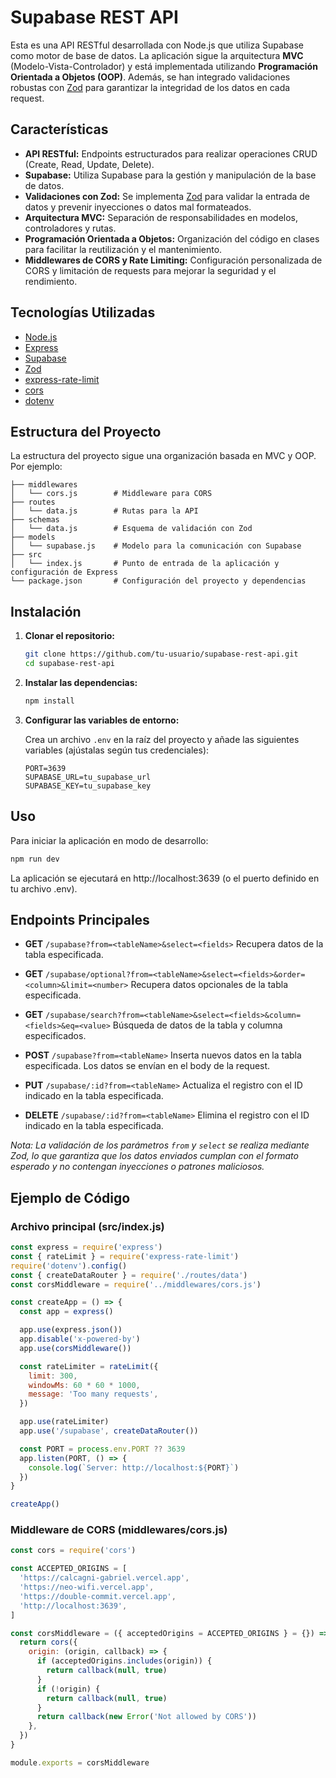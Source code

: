 # Supabase REST API

Esta es una API RESTful desarrollada con Node.js que utiliza Supabase como motor de base de datos. La aplicación sigue la arquitectura **MVC** (Modelo-Vista-Controlador) y está implementada utilizando **Programación Orientada a Objetos (OOP)**. Además, se han integrado validaciones robustas con [Zod](https://github.com/colinhacks/zod) para garantizar la integridad de los datos en cada request.

## Características

- **API RESTful:** Endpoints estructurados para realizar operaciones CRUD (Create, Read, Update, Delete).
- **Supabase:** Utiliza Supabase para la gestión y manipulación de la base de datos.
- **Validaciones con Zod:** Se implementa [Zod](https://github.com/colinhacks/zod) para validar la entrada de datos y prevenir inyecciones o datos mal formateados.
- **Arquitectura MVC:** Separación de responsabilidades en modelos, controladores y rutas.
- **Programación Orientada a Objetos:** Organización del código en clases para facilitar la reutilización y el mantenimiento.
- **Middlewares de CORS y Rate Limiting:** Configuración personalizada de CORS y limitación de requests para mejorar la seguridad y el rendimiento.

## Tecnologías Utilizadas

- [Node.js](https://nodejs.org/)
- [Express](https://expressjs.com/)
- [Supabase](https://supabase.com/)
- [Zod](https://github.com/colinhacks/zod)
- [express-rate-limit](https://github.com/nfriedly/express-rate-limit)
- [cors](https://github.com/expressjs/cors)
- [dotenv](https://github.com/motdotla/dotenv)

## Estructura del Proyecto

La estructura del proyecto sigue una organización basada en MVC y OOP. Por ejemplo:

```
├── middlewares
│   └── cors.js        # Middleware para CORS
├── routes
│   └── data.js        # Rutas para la API
├── schemas
│   └── data.js        # Esquema de validación con Zod
├── models
│   └── supabase.js    # Modelo para la comunicación con Supabase
├── src
│   └── index.js       # Punto de entrada de la aplicación y configuración de Express
└── package.json       # Configuración del proyecto y dependencias
```

## Instalación

1. **Clonar el repositorio:**

   ```bash
   git clone https://github.com/tu-usuario/supabase-rest-api.git
   cd supabase-rest-api
   ```

2. **Instalar las dependencias:**

   ```bash
   npm install
   ```

3. **Configurar las variables de entorno:**

   Crea un archivo `.env` en la raíz del proyecto y añade las siguientes variables (ajústalas según tus credenciales):

   ```env
   PORT=3639
   SUPABASE_URL=tu_supabase_url
   SUPABASE_KEY=tu_supabase_key
   ```

## Uso

Para iniciar la aplicación en modo de desarrollo:

```bash
npm run dev
```

La aplicación se ejecutará en http://localhost:3639 (o el puerto definido en tu archivo .env).

## Endpoints Principales

- **GET** `/supabase?from=<tableName>&select=<fields>`
  Recupera datos de la tabla especificada.

- **GET** `/supabase/optional?from=<tableName>&select=<fields>&order=<column>&limit=<number>`
  Recupera datos opcionales de la tabla especificada.

- **GET** `/supabase/search?from=<tableName>&select=<fields>&column=<fields>&eq=<value>`
  Búsqueda de datos de la tabla y columna especificados.

- **POST** `/supabase?from=<tableName>`
  Inserta nuevos datos en la tabla especificada. Los datos se envían en el body de la request.

- **PUT** `/supabase/:id?from=<tableName>`
  Actualiza el registro con el ID indicado en la tabla especificada.

- **DELETE** `/supabase/:id?from=<tableName>`
  Elimina el registro con el ID indicado en la tabla especificada.

_Nota: La validación de los parámetros `from` y `select` se realiza mediante Zod, lo que garantiza que los datos enviados cumplan con el formato esperado y no contengan inyecciones o patrones maliciosos._

## Ejemplo de Código

### Archivo principal (src/index.js)

```javascript
const express = require('express')
const { rateLimit } = require('express-rate-limit')
require('dotenv').config()
const { createDataRouter } = require('./routes/data')
const corsMiddleware = require('../middlewares/cors.js')

const createApp = () => {
  const app = express()

  app.use(express.json())
  app.disable('x-powered-by')
  app.use(corsMiddleware())

  const rateLimiter = rateLimit({
    limit: 300,
    windowMs: 60 * 60 * 1000,
    message: 'Too many requests',
  })

  app.use(rateLimiter)
  app.use('/supabase', createDataRouter())

  const PORT = process.env.PORT ?? 3639
  app.listen(PORT, () => {
    console.log(`Server: http://localhost:${PORT}`)
  })
}

createApp()
```

### Middleware de CORS (middlewares/cors.js)

```javascript
const cors = require('cors')

const ACCEPTED_ORIGINS = [
  'https://calcagni-gabriel.vercel.app',
  'https://neo-wifi.vercel.app',
  'https://double-commit.vercel.app',
  'http://localhost:3639',
]

const corsMiddleware = ({ acceptedOrigins = ACCEPTED_ORIGINS } = {}) => {
  return cors({
    origin: (origin, callback) => {
      if (acceptedOrigins.includes(origin)) {
        return callback(null, true)
      }
      if (!origin) {
        return callback(null, true)
      }
      return callback(new Error('Not allowed by CORS'))
    },
  })
}

module.exports = corsMiddleware
```
